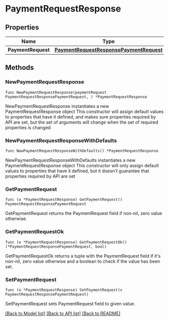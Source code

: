 # PaymentRequestResponse

## Properties

Name | Type | Description | Notes
------------ | ------------- | ------------- | -------------
**PaymentRequest** | [**PaymentRequestResponsePaymentRequest**](paymentRequestResponse_payment_request.md) |  | 

## Methods

### NewPaymentRequestResponse

`func NewPaymentRequestResponse(paymentRequest PaymentRequestResponsePaymentRequest, ) *PaymentRequestResponse`

NewPaymentRequestResponse instantiates a new PaymentRequestResponse object
This constructor will assign default values to properties that have it defined,
and makes sure properties required by API are set, but the set of arguments
will change when the set of required properties is changed

### NewPaymentRequestResponseWithDefaults

`func NewPaymentRequestResponseWithDefaults() *PaymentRequestResponse`

NewPaymentRequestResponseWithDefaults instantiates a new PaymentRequestResponse object
This constructor will only assign default values to properties that have it defined,
but it doesn't guarantee that properties required by API are set

### GetPaymentRequest

`func (o *PaymentRequestResponse) GetPaymentRequest() PaymentRequestResponsePaymentRequest`

GetPaymentRequest returns the PaymentRequest field if non-nil, zero value otherwise.

### GetPaymentRequestOk

`func (o *PaymentRequestResponse) GetPaymentRequestOk() (*PaymentRequestResponsePaymentRequest, bool)`

GetPaymentRequestOk returns a tuple with the PaymentRequest field if it's non-nil, zero value otherwise
and a boolean to check if the value has been set.

### SetPaymentRequest

`func (o *PaymentRequestResponse) SetPaymentRequest(v PaymentRequestResponsePaymentRequest)`

SetPaymentRequest sets PaymentRequest field to given value.



[[Back to Model list]](../README.md#documentation-for-models) [[Back to API list]](../README.md#documentation-for-api-endpoints) [[Back to README]](../README.md)


